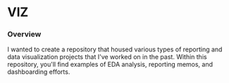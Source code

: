 # VIZ

### Overview

I wanted to create a repository that housed various types of reporting and data visualization projects that I've worked on in the past. Within this repository, you'll find examples of EDA analysis, reporting memos, and dashboarding efforts.


